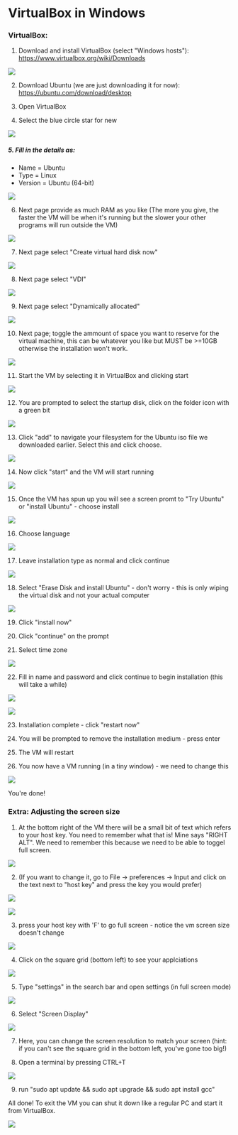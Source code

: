 # VirtualBox in Windows

### VirtualBox:

1. Download and install VirtualBox (select "Windows hosts"):
https://www.virtualbox.org/wiki/Downloads

![](Images/Win-VB/vb_site.png)

2. Download Ubuntu (we are just downloading it for now):
https://ubuntu.com/download/desktop

3. Open VirtualBox

4. Select the blue circle star for new

![](Images/Win-VB/vb-new.png)

##### 5. Fill in the details as:
- Name = Ubuntu
- Type = Linux
- Version = Ubuntu (64-bit)

![](Images/Win-VB/vb-deets.png)

6. Next page provide as much RAM as you like (The more you give, the faster the VM will be when it's running but the slower your other programs will run outside the VM)

![](Images/Win-VB/vb-mem.png)

7. Next page select "Create virtual hard disk now"

![](Images/Win-VB/disk-now.png)

8. Next page select "VDI"

![](Images/Win-VB/vdi.png)

9. Next page select "Dynamically allocated"

![](Images/Win-VB/dynamic.png)

10. Next page; toggle the ammount of space you want to reserve for the virtual machine, this can be whatever you like but MUST be >=10GB otherwise the installation won't work.

![](Images/Win-VB/space.png)

11. Start the VM by selecting it in VirtualBox and clicking start

![](Images/Win-VB/start.png)

12. You are prompted to select the startup disk, click on the folder icon with a green bit

![](Images/Win-VB/folder.png)

13. Click "add" to navigate your filesystem for the Ubuntu iso file we downloaded earlier. Select this and click choose.

![](Images/Win-VB/add.png)

14. Now click "start" and the VM will start running

![](Images/Win-VB/start_vm.png)

15. Once the VM has spun up you will see a screen promt to "Try Ubuntu" or "install Ubuntu" - choose install

![](Images/Win-VB/ubuntu%20install/1.png)

16. Choose language


![](Images/Win-VB/ubuntu%20install/2.png)

17. Leave installation type as normal and click continue

![](Images/Win-VB/ubuntu%20install/3.png)

18. Select "Erase Disk and install Ubuntu" - don't worry - this is only wiping the virtual disk and not your actual computer

![](Images/Win-VB/ubuntu%20install/4.png)

19. Click "install now"

20. Click "continue" on the prompt

21. Select time zone

![](Images/Win-VB/ubuntu%20install/5.png)

22. Fill in name and password and click continue to begin installation (this will take a while)

![](Images/Win-VB/ubuntu%20install/6.png)

![](Images/Win-VB/ubuntu%20install/7.png)

23. Installation complete - click "restart now"

24. You will be prompted to remove the installation medium - press enter

25. The VM will restart

26. You now have a VM running (in a tiny window) - we need to change this

![](Images/Win-VB/ubuntu%20install/8.png)

You're done!

### Extra: Adjusting the screen size

1. At the bottom right of the VM there will be a small bit of text which refers to your host key. You need to remember what that is! Mine says "RIGHT ALT". We need to remember this because we need to be able to toggel full screen.

![](Images/Win-VB/ubuntu%20install/9.png)

2. (If you want to change it, go to File -> preferences -> Input and click on the text next to "host key" and press the key you would prefer)

![](Images/Win-VB/ubuntu%20install/10.png)

![](Images/Win-VB/ubuntu%20install/11.png)

3. press your host key with 'F' to go full screen - notice the vm screen size doesn't change

![](Images/Win-VB/ubuntu%20install/12.png)

4. Click on the square grid (bottom left) to see your applciations

![](Images/Win-VB/ubuntu%20install/13.png)

5. Type "settings" in the search bar and open settings (in full screen mode)

![](Images/Win-VB/ubuntu%20install/14.png)

6. Select "Screen Display"

![](Images/Win-VB/ubuntu%20install/15.png)

7. Here, you can change the screen resolution to match your screen (hint: if you can't see the square grid in the bottom left, you've gone too big!)

8. Open a terminal by pressing CTRL+T

![](Images/Win-VB/ubuntu%20install/16.png)

9. run "sudo apt update && sudo apt upgrade && sudo apt install gcc"

All done! To exit the VM you can shut it down like a regular PC and start it from VirtualBox.

![](Images/Win-VB/ubuntu%20install/17.png)
